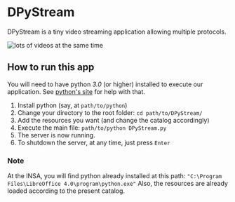 DPyStream
=========

DPyStream is a tiny video streaming application allowing multiple protocols.

![lots of videos at the same time](https://raw.github.com/MerlinND/DPyStream/master/capture.png)

## How to run this app

You will need to have python *3.0* (or higher) installed to execute our application. See [python's site](http://www.python.org/) for help with that.

1. Install python (say, at `path/to/python`)
2. Change your directory to the root folder: `cd path/to/DPyStream/`
3. Add the resources you want (and change the catalog accordingly)
4. Execute the main file: `path/to/python DPyStream.py`
5. The server is now running.
6. To shutdown the server, at any time, just press `Enter`

### Note

At the INSA, you will find python already installed at this path: `"C:\Program Files\LibreOffice 4.0\program\python.exe"`
Also, the resources are already loaded according to the present catalog.
